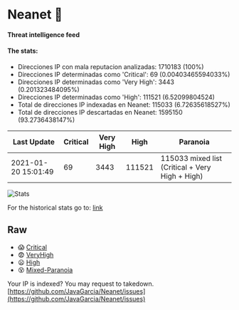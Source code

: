 # Neanet :hocho:
#### Threat intelligence feed
#### The stats:

- Direcciones IP con mala reputacion analizadas: 1710183 (100%)
- Direcciones IP determinadas como 'Critical':  69 (0.00403465594033%)
- Direcciones IP determinadas como 'Very High':  3443 (0.201323484095%)
- Direcciones IP determinadas como 'High':  111521 (6.52099804524)
- Total de direcciones IP indexadas en Neanet:  115033 (6.72635618527%)
- Total de direcciones IP descartadas en Neanet:  1595150 (93.2736438147%)

| Last Update | Critical | Very High | High | Paranoia |
| --- | --- | --- | --- | --- |
| 2021-01-20 15:01:49 | 69 | 3443 | 111521 | 115033 mixed list (Critical + Very High + High)|

![Stats](https://docs.google.com/spreadsheets/d/e/2PACX-1vSnaNMIXVabIpDJjufMlzH7poXnshF3mgd8Is1g9ytUEzVsP5my4Trn8f-xkoLLQ38xpL3HtmUexLo6/pubchart?oid=501124687&format=image)

For the historical stats go to: [link](/stats.csv)
## Raw
- :scream: [Critical](https://raw.githubusercontent.com/JavaGarcia/Neanet/master/blacklists/neanet_critical.txt)
- :fearful: [VeryHigh](https://raw.githubusercontent.com/JavaGarcia/Neanet/master/blacklists/neanet_veryHigh.txtt)
- :frowning: [High](https://raw.githubusercontent.com/JavaGarcia/Neanet/master/blacklists/neanet_high.txt)
- :dizzy_face: [Mixed-Paranoia](https://raw.githubusercontent.com/JavaGarcia/Neanet/master/blacklists/neanet_all.txt)


Your IP is indexed? You may request to takedown. [https://github.com/JavaGarcia/Neanet/issues](https://github.com/JavaGarcia/Neanet/issues)




















































































































































































































































































































































































































































































































































































































































































































































































































































































































































































































































































































































































































































































































































































































































































































































































































































































































































































































































































































































































































































































































































































































































































































































































































































































































































































































































































































































































































































































































































































































































































































































































































































































































































































































































































































































































































































































































































































